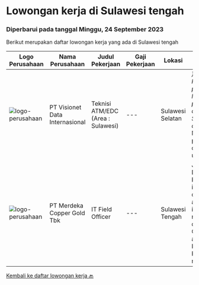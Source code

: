 
  # Lowongan kerja di Sulawesi tengah

  ### Diperbarui pada tanggal Minggu, 24 September 2023

  Berikut merupakan daftar lowongan kerja yang ada di Sulawesi tengah

  |Logo Perusahaan | Nama Perusahaan | Judul Pekerjaan | Gaji Pekerjaan | Lokasi | Deskripsi | Tanggal diunggah | Pranala |
  | -------------- | --------------- | --------------- | --------- | --------- | -------------- | ------- | ----------- |
  |![logo-perusahaan](https://image-service-cdn.seek.com.au/84d23b3586ee4efd70ea62878095fcc6b1639e33/ee4dce1061f3f616224767ad58cb2fc751b8d2dc)|PT Visionet Data Internasional|Teknisi ATM/EDC (Area : Sulawesi)|---|Sulawesi Selatan|*) Menangani kebutuhan pelanggan di lokasi pelanggan agar terpenuhi SLA yang telah ditentukan.*) Menganalisa problem/case dengan akurat untuk...|Rabu, 13 September 2023|https://www.jobstreet.co.id/id/job/teknisi-atm-edc-area-%3A-sulawesi-4468006?token=0~118830c1-2141-44da-bfc9-3c9b65b84e1b&sectionRank=1&jobId=jobstreet-id-job-4468006|
|![logo-perusahaan](https://image-service-cdn.seek.com.au/0bbb8cba59c6819f13ba2ba76bc6340958cff587/ee4dce1061f3f616224767ad58cb2fc751b8d2dc)|PT Merdeka Copper Gold Tbk|IT Field Officer|---|Sulawesi Tengah|Job Description: Perform installation, configuration and implementation network devices, IT Communication and Infrastructure. Perform L1 to resolve...|Jumat, 25 Agustus 2023|https://www.jobstreet.co.id/id/job/it-field-officer-4448320?token=0~118830c1-2141-44da-bfc9-3c9b65b84e1b&sectionRank=2&jobId=jobstreet-id-job-4448320|


  [Kembali ke daftar lowongan kerja 🔙](../README.md#daftar-lowongan-kerja)
  